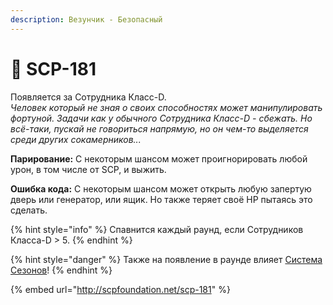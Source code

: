 ```yaml
---
description: Везунчик - Безопасный
---
```


# 🥳 SCP-181

Появляется за Сотрудника Класс-D.\
_Человек который не зная о своих способностях может манипулировать фортуной. Задачи как у обычного Сотрудника_ _Класс-D - сбежать. Но всё-таки, пускай не говориться напрямую, но он чем-то выделяется среди других сокамерников..._

**Парирование:** С некоторым шансом может проигнорировать любой урон, в том числе от SCP, и выжить.

**Ошибка кода:** С некоторым шансом может открыть любую запертую дверь или генератор, или ящик. Но также теряет своё HP пытаясь это сделать.

{% hint style="info" %}
Спавнится каждый раунд, если Сотрудников Класса-D > 5.
{% endhint %}

{% hint style="danger" %}
Также на появление в раунде влияет [Система Сезонов](../server-systems/seasons.md)!
{% endhint %}

{% embed url="http://scpfoundation.net/scp-181" %}
